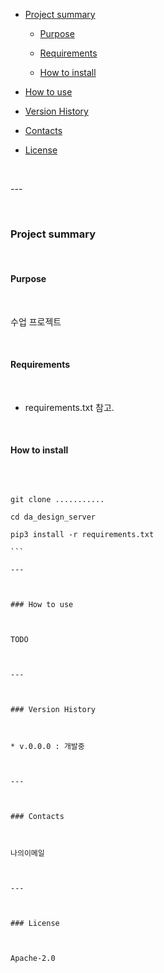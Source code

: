 - [Project summary](#da-design-server)​

  - [Purpose](#purpose)​

  - [Requirements](#requirements)​

  - [How to install](#how-to-install)​

- [How to use](#how-to-use)​

- [Version History](#version-history)​

- [Contacts](#contacts)​

- [License](#license)​

​

---​

​

### Project summary​

​

#### Purpose​

​

수업 프로젝트​

​

#### Requirements​

​

* requirements.txt 참고.​

​

#### How to install​

​

```sh​

git clone ...........​

cd da_design_server​

pip3 install -r requirements.txt​

```​

---​

​

### How to use​

​

TODO​

​

---​

​

### Version History​

​

* v.0.0.0 : 개발중​

​

---​

​

### Contacts​

​

나의이메일​

​

---​

​

### License​

​

Apache-2.0​

​